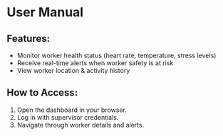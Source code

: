 # User Manual

## Features:
- Monitor worker health status (heart rate, temperature, stress levels)
- Receive real-time alerts when worker safety is at risk
- View worker location & activity history

## How to Access:
1. Open the dashboard in your browser.
2. Log in with supervisor credentials.
3. Navigate through worker details and alerts.